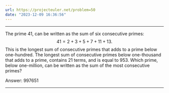```yaml
---
url: https://projecteuler.net/problem=50
date: "2023-12-09 16:36:56"
---
```

---
The prime $41$, can be written as the sum of six consecutive primes:
$$41 = 2 + 3 + 5 + 7 + 11 + 13.$$
This is the longest sum of consecutive primes that adds to a prime below one-hundred.
The longest sum of consecutive primes below one-thousand that adds to a prime, contains $21$ terms, and is equal to $953$.
Which prime, below one-million, can be written as the sum of the most consecutive primes?

Answer: 997651

---
```python
```
	